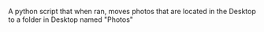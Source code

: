 A python script that when ran, moves photos that are located in the Desktop to a folder in Desktop named "Photos"